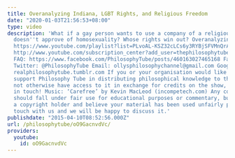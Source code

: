 ```yaml
---
title: Overanalyzing Indiana, LGBT Rights, and Religious Freedom
date: "2020-01-03T21:56:53+08:00"
type: video
description: 'What if a gay person wants to use a company of a religious person who
  doesn''t approve of homosexuality? Whose rights win out? Overanalyzing Vlog playlist:
  https://www.youtube.com/playlist?list=PLvoAL-KSZ32cLCs6y3RYBjSFVMnQrAka_ Subscribe!
  http://www.youtube.com/subscription_center?add_user=thephilosophytube Patreon: http://www.patreon.com/PhilosophyTube
  FAQ: https://www.facebook.com/PhilosophyTube/posts/460163027465168 Facebook: https://www.facebook.com/PhilosophyTube?ref=hl
  Twitter: @PhilosophyTube Email: ollysphilosophychannel@gmail.com Google+: google.com/+thephilosophytube
  realphilosophytube.tumblr.com If you or your organisation would like to financially
  support Philosophy Tube in distributing philosophical knowledge to those who might
  not otherwise have access to it in exchange for credits on the show, please get
  in touch! Music: ‘Carefree’ by Kevin MacLeod (incompetech.com) Any copyrighted material
  should fall under fair use for educational purposes or commentary, but if you are
  a copyright holder and believe your material has been used unfairly please get in
  touch with us and we will be happy to discuss it.'
publishdate: "2015-04-10T08:52:56.000Z"
url: /philosophytube/oO9GacnvdVc/
providers:
  youtube:
    id: oO9GacnvdVc
---
```

